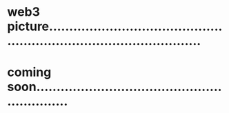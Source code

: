 # web3 picture...........................................................................................
# coming soon.............................................................
